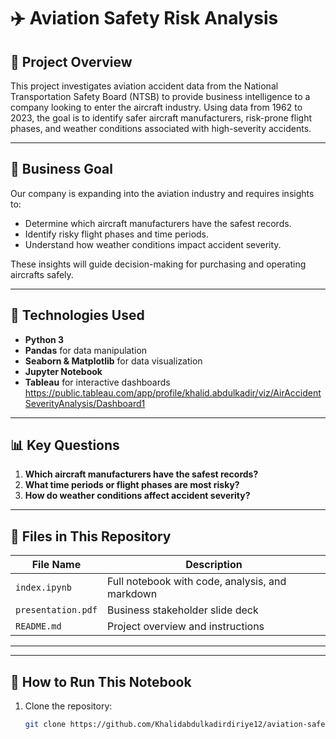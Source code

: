 # ✈️ Aviation Safety Risk Analysis

## 📌 Project Overview

This project investigates aviation accident data from the National Transportation Safety Board (NTSB) to provide business intelligence to a company looking to enter the aircraft industry. Using data from 1962 to 2023, the goal is to identify safer aircraft manufacturers, risk-prone flight phases, and weather conditions associated with high-severity accidents.

---

## 🎯 Business Goal

Our company is expanding into the aviation industry and requires insights to:

- Determine which aircraft manufacturers have the safest records.
- Identify risky flight phases and time periods.
- Understand how weather conditions impact accident severity.

These insights will guide decision-making for purchasing and operating aircrafts safely.

---

## 🧰 Technologies Used

- **Python 3**
- **Pandas** for data manipulation
- **Seaborn & Matplotlib** for data visualization
- **Jupyter Notebook**
- **Tableau** for interactive dashboards
https://public.tableau.com/app/profile/khalid.abdulkadir/viz/AirAccidentSeverityAnalysis/Dashboard1
---

## 📊 Key Questions

1. **Which aircraft manufacturers have the safest records?**
2. **What time periods or flight phases are most risky?**
3. **How do weather conditions affect accident severity?**

---

## 📁 Files in This Repository

| File Name          | Description                                         |
|--------------------|-----------------------------------------------------|
| `index.ipynb`      | Full notebook with code, analysis, and markdown     |
| `presentation.pdf` | Business stakeholder slide deck                     |
| `README.md`        | Project overview and instructions                   |

---

---

## 📄 How to Run This Notebook

1. Clone the repository:
   ```bash
   git clone https://github.com/Khalidabdulkadirdiriye12/aviation-safety-analysis
